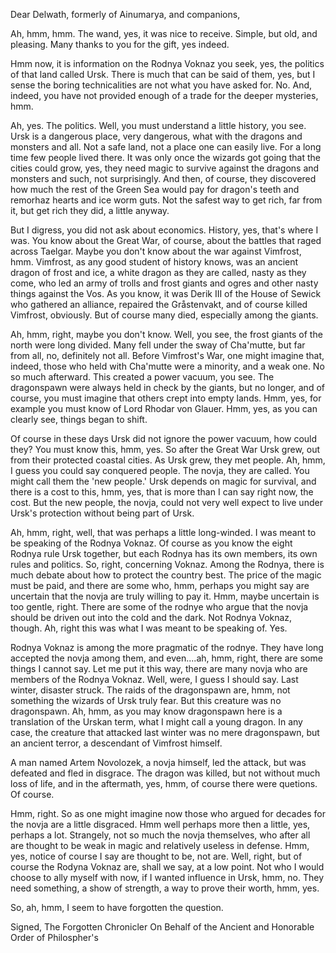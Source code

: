 Dear Delwath, formerly of Ainumarya, and companions, 

Ah, hmm, hmm. The wand, yes, it was nice to receive. Simple, but old, and pleasing. Many thanks to you for the gift, yes indeed.

Hmm now, it is information on the Rodnya Voknaz you seek, yes, the politics of that land called Ursk. There is much that can be said of them, yes, but I sense the boring technicalities are not what you have asked for. No. And, indeed, you have not provided enough of a trade for the deeper mysteries, hmm. 

Ah, yes. The politics. Well, you must understand a little history, you see. Ursk is a dangerous place, very dangerous, what with the dragons and monsters and all. Not a safe land, not a place one can easily live. For a long time few people lived there. It was only once the wizards got going that the cities could grow, yes, they need magic to survive against the dragons and monsters and such, not surprisingly. And then, of course, they discovered how much the rest of the Green Sea would pay for dragon's teeth and remorhaz hearts and ice worm guts. Not the safest way to get rich, far from it, but get rich they did, a little anyway. 

But I digress, you did not ask about economics. History, yes, that's where I was. You know about the Great War, of course, about the battles that raged across Taelgar. Maybe you don't know about the war against Vimfrost, hmm. Vimfrost, as any good student of history knows, was an ancient dragon of frost and ice, a white dragon as they are called, nasty as they come, who led an army of trolls and frost giants and ogres and other nasty things against the Vos. As you know, it was Derik III of the House of Sewick who gathered an alliance, repaired the Gråstenvakt, and of course killed Vimfrost, obviously. But of course many died, especially among the giants.

Ah, hmm, right, maybe you don't know. Well, you see, the frost giants of the north were long divided. Many fell under the sway of Cha'mutte, but far from all, no, definitely not all. Before Vimfrost's War, one might imagine that, indeed, those who held with Cha'mutte were a minority, and a weak one. No so much afterward. This created a power vacuum, you see. The dragonspawn were always held in check by the giants, but no longer, and of course, you must imagine that others crept into empty lands. Hmm, yes, for example you must know of Lord Rhodar von Glauer. Hmm, yes, as you can clearly see, things began to shift. 

Of course in these days Ursk did not ignore the power vacuum, how could they? You must know this, hmm, yes. So after the Great War Ursk grew, out from their protected coastal cities. As Ursk grew, they met people. Ah, hmm, I guess you could say conquered people. The novja, they are called. You might call them the 'new people.' Ursk depends on magic for survival, and there is a cost to this, hmm, yes, that is more than I can say right now, the cost. But the new people, the novja, could not very well expect to live under Ursk's protection without being part of Ursk. 

Ah, hmm, right, well, that was perhaps a little long-winded. I was meant to be speaking of the Rodnya Voknaz. Of course as you know the eight Rodnya rule Ursk together, but each Rodnya has its own members, its own rules and politics. So, right, concerning Voknaz. Among the Rodnya, there is much debate about how to protect the country best. The price of the magic must be paid, and there are some who, hmm, perhaps you might say are uncertain that the novja are truly willing to pay it. Hmm, maybe uncertain is too gentle, right. There are some of the rodnye who argue that the novja should be driven out into the cold and the dark. Not Rodnya Voknaz, though. Ah, right this was what I was meant to be speaking of. Yes.

Rodnya Voknaz is among the more pragmatic of the rodnye. They have long accepted the novja among them, and even....ah, hmm, right, there are some things I cannot say. Let me put it this way, there are many novja who are members of the Rodnya Voknaz. Well, were, I guess I should say. Last winter, disaster struck. The raids of the dragonspawn are, hmm, not something the wizards of Ursk truly fear. But this creature was no dragonspawn. Ah, hmm, as you may know dragonspawn here is a translation of the Urskan term, what I might call a young dragon. In any case, the creature that attacked last winter was no mere dragonspawn, but an ancient terror, a descendant of Vimfrost himself. 

A man named Artem Novolozek, a novja himself, led the attack, but was defeated and fled in disgrace. The dragon was killed, but not without much loss of life, and in the aftermath, yes, hmm, of course there were quetions. Of course. 

Hmm, right. So as one might imagine now those who argued for decades for the novja are a little disgraced. Hmm well perhaps more then a little, yes, perhaps a lot. Strangely, not so much the novja themselves, who after all are thought to be weak in magic and relatively useless in defense. Hmm, yes, notice of course I say are thought to be, not are. Well, right, but of course the Rodyna Voknaz are, shall we say, at a low point. Not who I would choose to ally myself with now, if I wanted influence in Ursk, hmm, no. They need something, a show of strength, a way to prove their worth, hmm, yes. 

So, ah, hmm, I seem to have forgotten the question. 

Signed,
The Forgotten Chronicler
On Behalf of the Ancient and Honorable Order of Philospher's